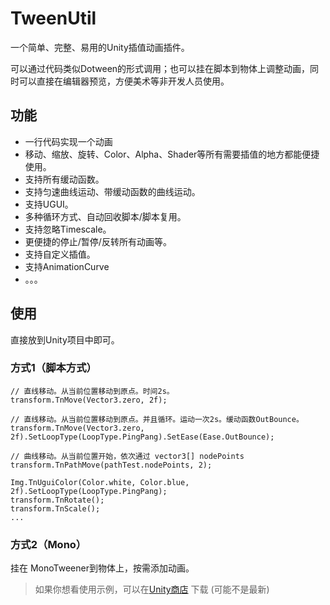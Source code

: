 # TweenUtil

一个简单、完整、易用的Unity插值动画插件。

可以通过代码类似Dotween的形式调用；也可以挂在脚本到物体上调整动画，同时可以直接在编辑器预览，方便美术等非开发人员使用。

## 功能

- 一行代码实现一个动画
- 移动、缩放、旋转、Color、Alpha、Shader等所有需要插值的地方都能便捷使用。
- 支持所有缓动函数。
- 支持匀速曲线运动、带缓动函数的曲线运动。
- 支持UGUI。
- 多种循环方式、自动回收脚本/脚本复用。
- 支持忽略Timescale。
- 更便捷的停止/暂停/反转所有动画等。
- 支持自定义插值。
- 支持AnimationCurve
- 。。。

## 使用

直接放到Unity项目中即可。

### 方式1（脚本方式）

```
// 直线移动。从当前位置移动到原点。时间2s。
transform.TnMove(Vector3.zero, 2f);

// 直线移动。从当前位置移动到原点。并且循环。运动一次2s。缓动函数OutBounce。
transform.TnMove(Vector3.zero, 2f).SetLoopType(LoopType.PingPang).SetEase(Ease.OutBounce);

// 曲线移动。从当前位置开始，依次通过 vector3[] nodePoints
transform.TnPathMove(pathTest.nodePoints, 2);

Img.TnUguiColor(Color.white, Color.blue, 2f).SetLoopType(LoopType.PingPang);
transform.TnRotate();
transform.TnScale();
...
```

### 方式2（Mono）

挂在 MonoTweener到物体上，按需添加动画。



> 如果你想看使用示例，可以在[Unity商店](https://www.assetstore.unity3d.com/cn/#!/content/97821) 下载 (可能不是最新)